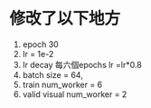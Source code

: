 # 修改了以下地方

1. epoch 30
2. lr = 1e-2
3. lr decay 每六個epochs lr =lr*0.8
4. batch size = 64, 
5. train num_worker = 6
6. valid visual num_worker = 2
